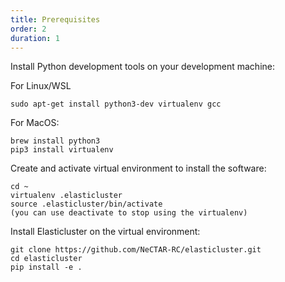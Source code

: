 ```yaml
---
title: Prerequisites
order: 2
duration: 1
---
```


Install Python development tools on your development machine:

For Linux/WSL
```
sudo apt-get install python3-dev virtualenv gcc
```

For MacOS:
```
brew install python3
pip3 install virtualenv
```

Create and activate virtual environment to install the software:
```
cd ~
virtualenv .elasticluster
source .elasticluster/bin/activate
(you can use deactivate to stop using the virtualenv)
```

Install Elasticluster on the virtual environment:
```
git clone https://github.com/NeCTAR-RC/elasticluster.git
cd elasticluster
pip install -e .
```